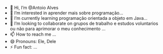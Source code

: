 - 👋 Hi, I’m @Antoio Alves
- 👀 I’m interested in aprender mais sobre programação...
- 🌱 I’m currently learning programação orientada a objeto em Java...
- 💞️ I’m looking to collaborate on grupos de trabalho e estudos voluntarios ou não para aprimorar o meu conhecimento ...
- 📫 How to reach me ...
- 😄 Pronouns: Ele, Dele 
- ⚡ Fun fact: ...

<!---
Antonio07alves/Antonio07alves is a ✨ special ✨ repository because its `README.md` (this file) appears on your GitHub profile.
You can click the Preview link to take a look at your changes.
--->
